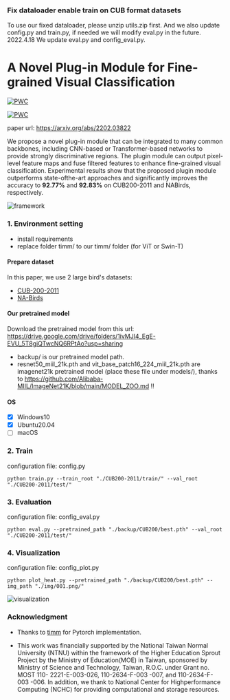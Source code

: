 ### Fix dataloader enable train on CUB format datasets

To use our fixed dataloader, please unzip utils.zip first. And we also update config.py and train.py, if needed we will modify eval.py in the future.
2022.4.18 We update eval.py and config_eval.py.

# A Novel Plug-in Module for Fine-grained Visual Classification

[![PWC](https://img.shields.io/endpoint.svg?url=https://paperswithcode.com/badge/a-novel-plug-in-module-for-fine-grained-1/fine-grained-image-classification-on-cub-200)](https://paperswithcode.com/sota/fine-grained-image-classification-on-cub-200?p=a-novel-plug-in-module-for-fine-grained-1)

[![PWC](https://img.shields.io/endpoint.svg?url=https://paperswithcode.com/badge/a-novel-plug-in-module-for-fine-grained-1/fine-grained-image-classification-on-nabirds)](https://paperswithcode.com/sota/fine-grained-image-classification-on-nabirds?p=a-novel-plug-in-module-for-fine-grained-1)

paper url: https://arxiv.org/abs/2202.03822 

We propose a novel plug-in module that can be integrated to many common
backbones, including CNN-based or Transformer-based networks to provide strongly discriminative regions. The plugin module can output pixel-level feature maps and fuse filtered features to enhance fine-grained visual classification. Experimental results show that the proposed plugin module outperforms state-ofthe-art approaches and significantly improves the accuracy to **92.77%** and **92.83%** on CUB200-2011 and NABirds, respectively.

![framework](./imgs/0001.png)

### 1. Environment setting 
* install requirements
* replace folder timm/ to our timm/ folder (for ViT or Swin-T)


#### Prepare dataset
In this paper, we use 2 large bird's datasets:
* [CUB-200-2011](http://www.vision.caltech.edu/visipedia/CUB-200-2011.html)
* [NA-Birds](https://dl.allaboutbirds.org/nabirds)

#### Our pretrained model

Download the pretrained model from this url: https://drive.google.com/drive/folders/1ivMJl4_EgE-EVU_5T8giQTwcNQ6RPtAo?usp=sharing      

* backup/ is our pretrained model path.
* resnet50_miil_21k.pth and vit_base_patch16_224_miil_21k.pth are imagenet21k pretrained model (place these file under models/), thanks to https://github.com/Alibaba-MIIL/ImageNet21K/blob/main/MODEL_ZOO.md !!


#### OS
- [x] Windows10
- [x] Ubuntu20.04
- [ ] macOS

### 2. Train
configuration file:  config.py  
```
python train.py --train_root "./CUB200-2011/train/" --val_root "./CUB200-2011/test/"
```

### 3. Evaluation
configuration file:  config_eval.py  
```
python eval.py --pretrained_path "./backup/CUB200/best.pth" --val_root "./CUB200-2011/test/"
```

### 4. Visualization
configuration file:  config_plot.py  
```
python plot_heat.py --pretrained_path "./backup/CUB200/best.pth" --img_path "./img/001.png/"
```
![visualization](./imgs/test1_heat.jpg)


### Acknowledgment

* Thanks to [timm](https://github.com/rwightman/pytorch-image-models) for Pytorch implementation.

* This work was financially supported by the National Taiwan Normal University (NTNU) within the framework of the Higher Education Sprout Project by the Ministry of Education(MOE) in Taiwan, sponsored by Ministry of Science and Technology, Taiwan, R.O.C. under Grant no. MOST 110-
2221-E-003-026, 110-2634-F-003 -007, and 110-2634-F-003 -006. In addition, we thank to National Center for Highperformance Computing (NCHC) for providing computational and storage resources.
